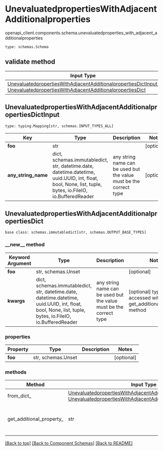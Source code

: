 # UnevaluatedpropertiesWithAdjacentAdditionalproperties
openapi_client.components.schema.unevaluatedproperties_with_adjacent_additionalproperties
```
type: schemas.Schema
```

## validate method
Input Type | Return Type | Notes
------------ | ------------- | -------------
[UnevaluatedpropertiesWithAdjacentAdditionalpropertiesDictInput](#unevaluatedpropertieswithadjacentadditionalpropertiesdictinput), [UnevaluatedpropertiesWithAdjacentAdditionalpropertiesDict](#unevaluatedpropertieswithadjacentadditionalpropertiesdict) | [UnevaluatedpropertiesWithAdjacentAdditionalpropertiesDict](#unevaluatedpropertieswithadjacentadditionalpropertiesdict) |

## UnevaluatedpropertiesWithAdjacentAdditionalpropertiesDictInput
```
type: typing.Mapping[str, schemas.INPUT_TYPES_ALL]
```
Key | Type |  Description | Notes
------------ | ------------- | ------------- | -------------
**foo** | str |  | [optional]
**any_string_name** | dict, schemas.immutabledict, str, datetime.date, datetime.datetime, uuid.UUID, int, float, bool, None, list, tuple, bytes, io.FileIO, io.BufferedReader | any string name can be used but the value must be the correct type | [optional]

## UnevaluatedpropertiesWithAdjacentAdditionalpropertiesDict
```
base class: schemas.immutabledict[str, schemas.OUTPUT_BASE_TYPES]

```
### &lowbar;&lowbar;new&lowbar;&lowbar; method
Keyword Argument | Type | Description | Notes
---------------- | ---- | ----------- | -----
**foo** | str, schemas.Unset |  | [optional]
**kwargs** | dict, schemas.immutabledict, str, datetime.date, datetime.datetime, uuid.UUID, int, float, bool, None, list, tuple, bytes, io.FileIO, io.BufferedReader | any string name can be used but the value must be the correct type | [optional] typed value is accessed with the get_additional_property_ method

### properties
Property | Type | Description | Notes
-------- | ---- | ----------- | -----
**foo** | str, schemas.Unset |  | [optional]

### methods
Method | Input Type | Return Type | Notes
------ | ---------- | ----------- | ------
from_dict_ | [UnevaluatedpropertiesWithAdjacentAdditionalpropertiesDictInput](#unevaluatedpropertieswithadjacentadditionalpropertiesdictinput), [UnevaluatedpropertiesWithAdjacentAdditionalpropertiesDict](#unevaluatedpropertieswithadjacentadditionalpropertiesdict) | [UnevaluatedpropertiesWithAdjacentAdditionalpropertiesDict](#unevaluatedpropertieswithadjacentadditionalpropertiesdict) | a constructor
get_additional_property_ | str | schemas.immutabledict, str, float, int, bool, None, tuple, bytes, io.FileIO, schemas.Unset | provides type safety for additional properties

[[Back to top]](#top) [[Back to Component Schemas]](../../../README.md#Component-Schemas) [[Back to README]](../../../README.md)
